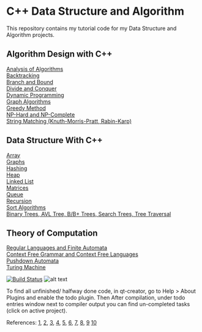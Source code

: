 # C++ Data Structure and Algorithm
This repository contains my tutorial code for my Data Structure and Algorithm projects. 

## Algorithm Design with C++

[Analysis of Algorithms](src/algorithms/Analysis_of_algorithms)  
[Backtracking](src/algorithms/Backtracking)  
[Branch and Bound](src/algorithms/Branch_and_bound)  
[Divide and Conquer](src/algorithms/Divide_and_conquer)  
[Dynamic Programming](src/algorithms/Dynamic_programming/)  
[Graph Algorithms](src/algorithms/Graph_Algorithms)  
[Greedy Method](src/algorithms/Greedy_method)  
[NP-Hard and NP-Complete](src/algorithms/NP-Hard_and_NP-Complete)  
[String Matching (Knuth-Morris-Pratt, Rabin-Karp)](src/algorithms/String_Matching_(Knuth-Morris-Pratt_Rabin-Karp))  


## Data Structure With C++  
[Array](src/array)  
[Graphs](src/graphs)  
[Hashing](src/hashing)  
[Heap](src/heap)  
[Linked List](src/linked_list)  
[Matrices](src/matrices)  
[Queue](src/queue)  
[Recursion](src/recursion)  
[Sort Algorithms](src/sort_algorithms/)   
[Binary Trees, AVL Tree, B/B+ Trees, Search Trees, Tree Traversal](src/trees)  

## Theory of Computation
[Regular Languages and Finite Automata](theory_of_computation/regular_languages_and_finite_automata/README.md)  
[Context Free Grammar and Context Free Languages](theory_of_computation/context_free_grammar_and_context_free_languages/README.md)  
[Pushdown Automata](theory_of_computation/pushdown_automata/README.md)  
[Turing Machine](theory_of_computation/turing_machine/README.md)  

[![Build Status](https://travis-ci.org/behnamasadi/data_structure_algorithm.svg?branch=master)](https://travis-ci.com/behnamasadi/data_structure_algorithm)
![alt text](https://img.shields.io/badge/license-BSD-blue.svg)


To find all unfinished/ halfway done code, in qt-creator, go to Help > About Plugins and enable the todo plugin. Then After compilation, under todo entries window
next to compiler output you can find un-completed tasks (click on active project).


References:
[1](https://www.geeksforgeeks.org/data-structures/), 
[2](https://www.udemy.com/course/datastructurescncpp/l),
[3](https://www.tutorialspoint.com/data_structures_algorithms),
[4](https://brilliant.org/wiki/sorting-algorithms/),
[5](https://www.cs.usfca.edu/~galles/visualization/Algorithms.html),
[6](https://www.geeksforgeeks.org/must-do-coding-questions-for-companies-like-amazon-microsoft-adobe/),
[7](https://www.youtube.com/watch?v=0IAPZzGSbME&list=PLDN4rrl48XKpZkf03iYFl-O29szjTrs_O),
[8](https://www.youtube.com/channel/UCD8yeTczadqdARzQUp29PJw),
[9](https://github.com/williamfiset/algorithms)
[10](https://www.geeksforgeeks.org/theory-of-computation-automata-tutorials)

